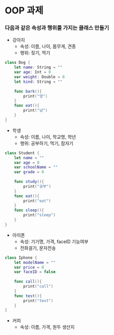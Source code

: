# OOP 과제



### 다음과 같은 속성과 행위를 가지는 클래스 만들기

* 강아지
  * 속성: 이름, 나이, 몸무게, 견종
  * 행위: 짖기, 먹기
```swift
class Dog {
    let name: String = ""
    var age: Int = 0
    var weight: Double = 0
    let kind: String = ""
    
    func bark(){
        print("멍")
    }
    func eat(){
        print("냠")
    }
}
```

* 학생
  * 속성: 이름, 나이, 학교명, 학년
  * 행위: 공부하기, 먹기, 잠자기
```swift
class Student {
    let name = ""
    var age = 0
    var schoolName = ""
    var grade = 0
    
    func study(){
        print("공부")
    }
    func eat(){
        print("eat")
    }
    func sleep(){
        print("sleep")
    }
}
```

 * 아이폰
   * 속성: 기기명, 가격, faceID 기능여부
   * 전화걸기, 문자전송
```swift
class Iphone {
    let modelName = ""
    var price = 0
    var faceID = false
    
    func call(){
        print("call")
    }
    func test(){
        print("text")
    }
}
```

* 커피
  * 속성: 이름, 가격, 원두 생산지



